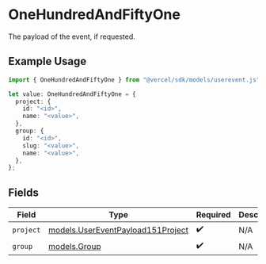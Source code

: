# OneHundredAndFiftyOne

The payload of the event, if requested.

## Example Usage

```typescript
import { OneHundredAndFiftyOne } from "@vercel/sdk/models/userevent.js";

let value: OneHundredAndFiftyOne = {
  project: {
    id: "<id>",
    name: "<value>",
  },
  group: {
    id: "<id>",
    slug: "<value>",
    name: "<value>",
  },
};
```

## Fields

| Field                                                                        | Type                                                                         | Required                                                                     | Description                                                                  |
| ---------------------------------------------------------------------------- | ---------------------------------------------------------------------------- | ---------------------------------------------------------------------------- | ---------------------------------------------------------------------------- |
| `project`                                                                    | [models.UserEventPayload151Project](../models/usereventpayload151project.md) | :heavy_check_mark:                                                           | N/A                                                                          |
| `group`                                                                      | [models.Group](../models/group.md)                                           | :heavy_check_mark:                                                           | N/A                                                                          |